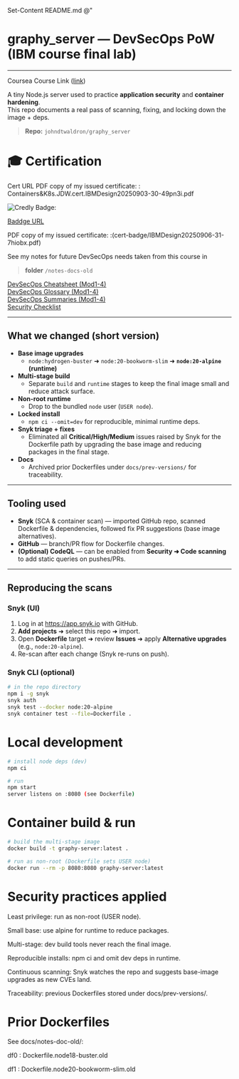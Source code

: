 Set-Content README.md @"
# graphy_server — DevSecOps PoW (IBM course final lab)

---

Coursea Course Link ([link](https://www.coursera.org/learn/application-security-for-developers-devops))

A tiny Node.js server used to practice **application security** and **container hardening**.  
This repo documents a real pass of scanning, fixing, and locking down the image + deps.

> **Repo:** `johndtwaldron/graphy_server`

# 🎓 Certification

Cert URL PDF copy of my issued certificate: : Containers&K8s.JDW.cert.IBMDesign20250903-30-49pn3i.pdf

![Credly Badge: ](cert-badge/security-for-professionas-and-devops-professionals.png)

[Baddge URL](https://www.credly.com/badges/30760d49-6e1a-4296-9894-7b0d9af748af/linked_in_profile)

PDF copy of my issued certificate: :(cert-badge/IBMDesign20250906-31-7hiobx.pdf)

See my notes for future DevSecOps needs taken from this course in 
> **folder** `/notes-docs-old`

[DevSecOps Cheatsheet (Mod1-4)](notes-docs-old/DevSecOps_Cheatsheet_Mod1-4.md)  
[DevSecOps Glossary (Mod1-4)](notes-docs-old/DevSecOps_Glossary_Mod1-4.md)  
[DevSecOps Summaries (Mod1-4)](notes-docs-old/DevSecOps_Summaries_Mod1-4.md)  
[Security Checklist](notes-docs-old/security_checklist.md)

---

## What we changed (short version)

- **Base image upgrades**
  - `node:hydrogen-buster` ➜ `node:20-bookworm-slim` ➜ **`node:20-alpine` (runtime)**
- **Multi-stage build**
  - Separate `build` and `runtime` stages to keep the final image small and reduce attack surface.
- **Non-root runtime**
  - Drop to the bundled `node` user (`USER node`).
- **Locked install**
  - `npm ci --omit=dev` for reproducible, minimal runtime deps.
- **Snyk triage + fixes**
  - Eliminated all **Critical/High/Medium** issues raised by Snyk for the Dockerfile path by upgrading the base image and reducing packages in the final stage.
- **Docs**
  - Archived prior Dockerfiles under `docs/prev-versions/` for traceability.

---

## Tooling used

- **Snyk** (SCA & container scan) — imported GitHub repo, scanned Dockerfile & dependencies, followed fix PR suggestions (base image alternatives).
- **GitHub** — branch/PR flow for Dockerfile changes.
- **(Optional) CodeQL** — can be enabled from **Security ➜ Code scanning** to add static queries on pushes/PRs.

---

## Reproducing the scans

### Snyk (UI)
1. Log in at <https://app.snyk.io> with GitHub.
2. **Add projects** ➜ select this repo ➜ import.
3. Open **Dockerfile** target ➜ review **Issues** ➜ apply **Alternative upgrades** (e.g., `node:20-alpine`).
4. Re-scan after each change (Snyk re-runs on push).

### Snyk CLI (optional)
```bash
# in the repo directory
npm i -g snyk
snyk auth
snyk test --docker node:20-alpine
snyk container test --file=Dockerfile .
```

# Local development
```bash
# install node deps (dev)
npm ci

# run
npm start
server listens on :8080 (see Dockerfile)
```

# Container build & run
```bash
# build the multi-stage image
docker build -t graphy-server:latest .

# run as non-root (Dockerfile sets USER node)
docker run --rm -p 8080:8080 graphy-server:latest
```


# Security practices applied
Least privilege: run as non-root (USER node).

Small base: use alpine for runtime to reduce packages.

Multi-stage: dev build tools never reach the final image.

Reproducible installs: npm ci and omit dev deps in runtime.

Continuous scanning: Snyk watches the repo and suggests base-image upgrades as new CVEs land.

Traceability: previous Dockerfiles stored under docs/prev-versions/.

# Prior Dockerfiles
See docs/notes-doc-old/:

df0 : Dockerfile.node18-buster.old

df1 : Dockerfile.node20-bookworm-slim.old

